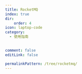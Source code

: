 ```yaml
---
title: RocketMQ
index: true
dir:
	order: 4
icon: laptop-code
category:
  - 使用指南
  
  
comment: false
editLink: false
  
permalinkPattern: /tree/rocketmq/
---
```


<Catalog />
